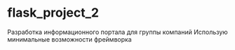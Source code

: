 # flask_project_2
Разработка информационного портала для группы компаний
Использую минимальные возможности фреймворка
